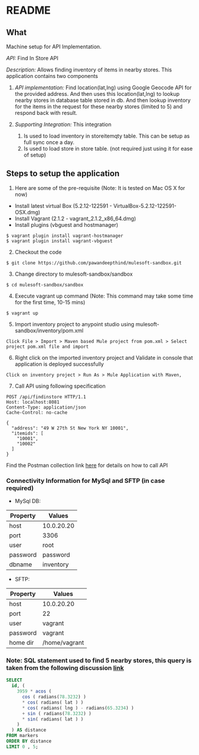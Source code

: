 # README

## What

Machine setup for API Implementation.

*API:* Find In Store API

*Description:* Allows finding inventory of items in nearby stores. This application contains two components

  1. _API implementation:_ Find location(lat,lng) using Google Geocode API for the provided address. And then uses this location(lat,lng) to lookup nearby stores in database table stored in db. And then lookup inventory for the items in the request for these nearby stores (limited to 5) and respond back with result.

  2. _Supporting Integration:_ This integration
      1. Is used to load inventory in storeitemqty table. This can be setup as full sync once a day.
      2. Is used to load store in store table. (not required just using it for ease of setup)

## Steps to setup the application

1. Here are some of the pre-requisite (Note: It is tested on Mac OS X for now)
* Install latest virtual Box (5.2.12-122591 - VirtualBox-5.2.12-122591-OSX.dmg)
* Install Vagrant (2.1.2 - vagrant_2.1.2_x86_64.dmg)
* Install plugins (vbguest and hostmanager)

```
$ vagrant plugin install vagrant-hostmanager
$ vagrant plugin install vagrant-vbguest
```

2. Checkout the code

  ```
  $ git clone https://github.com/pawandeepthind/mulesoft-sandbox.git
  ```
  
    
3. Change directory to mulesoft-sandbox/sandbox

  ```
  $ cd mulesoft-sandbox/sandbox
  ```

4. Execute vagrant up command (Note: This command may take some time for the first time, 10-15 mins)

  ```
  $ vagrant up
  ```

5. Import inventory project to anypoint studio using mulesoft-sandbox/inventory/pom.xml

  ```
  Click File > Import > Maven based Mule project from pom.xml > Select project pom.xml file and import
  ```

6. Right click on the imported inventory project and Validate in console that application is deployed successfully

  ```
  Click on inventory project > Run As > Mule Application with Maven,
  ```

7. Call API using following specification

  ```http
  POST /api/findinstore HTTP/1.1
  Host: localhost:8081
  Content-Type: application/json
  Cache-Control: no-cache

  {
    "address": "49 W 27th St New York NY 10001",
    "itemids": [
      "10001",
      "10002"
    ]
  }
  ```

  Find the Postman collection link [here](FindInStoreDemo.postman_collection.json) for details on how to call API

### Connectivity Information for MySql and SFTP (in case required)

* MySql DB:

| Property | Values      |
| -------- | ----------- |
| host     | 10.0.20.20  |
| port     | 3306        |
| user     | root        |
| password | password    |
| dbname   | inventory   |

* SFTP:

| Property |  Values              |
| -------- | -------------------- |
| host     | 10.0.20.20           |
| port     | 22                   |
| user     | vagrant              |
| password | vagrant              |
| home dir | /home/vagrant        |

### Note: SQL statement used to find 5 nearby stores, this query is taken from the following discussion [link](https://gis.stackexchange.com/questions/31628/find-points-within-a-distance-using-mysql)

```sql
SELECT
  id, (
    3959 * acos (
      cos ( radians(78.3232) )
      * cos( radians( lat ) )
      * cos( radians( lng ) - radians(65.3234) )
      + sin ( radians(78.3232) )
      * sin( radians( lat ) )
    )
  ) AS distance
FROM markers
ORDER BY distance
LIMIT 0 , 5;
```